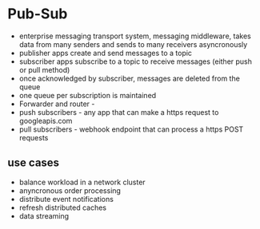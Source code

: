 # Pub-Sub
- enterprise messaging transport system, messaging middleware, takes data from many senders and sends to many receivers asyncronously
- publisher apps create and send messages to a topic
- subscriber apps subscribe to a topic to receive messages (either push or pull method)
- once acknowledged by subscriber, messages are deleted from the queue
- one queue per subscription is maintained
- Forwarder and router -
- push subscribers - any app that can make a https request to googleapis.com
- pull subscribers - webhook endpoint that can process a https POST requests

## use cases
- balance workload in a network cluster
- anyncronous order processing
- distribute event notifications
- refresh distributed caches
- data streaming
